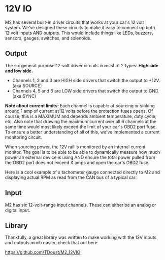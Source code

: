 # 12V IO

M2 has several built-in driver circuits that works at your car's 12 volt system. We've designed these circuits to make it easy to connect up both 12 volt inputs AND outputs. This would include things like LEDs, buzzers, sensors, gauges, switches, and solenoids.

## Output

The six general purpose 12-volt driver circuits consist of 2 types: **High side and low side.**

- Channels 1, 2 and 3 are HIGH side drivers that switch the output to +12V. (aka SOURCE)
- Channels 4, 5 and 6 are LOW side drivers that switch the output to GND. (aka SYNC)

<!-- TO DO: Add diagram of connector showing output pins -->

**Note about current limits:** Each channel is capable of sourcing or sinking around 1 amp of current at 12 volts before the protection fuses opens. Of course, this is a MAXIMUM and depends ambient temperature, duty cycle, etc. Also note that drawing the maximum current over all 6 channels at the same time would most likely exceed the limit of your car's OBD2 port fuse. To ensure a better understanding of all of this, we've implemented a current monitoring circuit.

When sourcing power, the 12V rail is monitored by an internal current monitor. The goal is to be able to be able to dynamically measure how much power an external device is using AND ensure the total power pulled from the OBD2 port does not exceed X amps and open the car's OBD2 fuse.

Here is a cool example of a tachometer gauge connected directly to M2 and displaying actual RPM as read from the CAN bus of a typical car:



## Input

M2 has six 12-volt-range input channels. These can either be an analog or digital input.



<!-- TO DO: Add diagram of connector showing input pins -->

<!-- TO DO: Add diagram and photos -->

<!-- TO DO: Add description of connector, wire harness, where to buy parts, etc -->

## Library


Thankfully, a great library was written to make working with the 12V inputs and outputs much easier, check that out here:

https://github.com/TDoust/M2_12VIO
